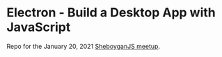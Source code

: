 # Electron - Build a Desktop App with JavaScript

Repo for the January 20, 2021 [SheboyganJS meetup](https://www.meetup.com/Sheboygan-JavaScript-Meetup-Group/).
